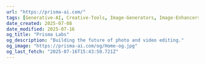 ```yaml
---
url: "https://prisma-ai.com/"
tags: [Generative-AI, Creative-Tools, Image-Generators, Image-Enhancers, AI-Toolkit]
date_created: 2025-07-08
date_modified: 2025-07-16
og_title: "Prisma Labs"
og_description: "Building the future of photo and video editing."
og_image: "https://prisma-ai.com/og/Home-og.jpg"
og_last_fetch: "2025-07-16T15:43:50.721Z"
---
```

